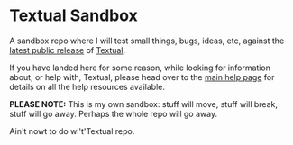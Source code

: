 # Textual Sandbox

A sandbox repo where I will test small things, bugs, ideas, etc, against the
[latest public release](https://pypi.org/project/textual/#history) of
[Textual](https://textual.textualize.io/).

If you have landed here for some reason, while looking for information
about, or help with, Textual, please head over to the [main help
page](https://textual.textualize.io/help/) for details on all the help
resources available.

**PLEASE NOTE:** This is my own sandbox: stuff will move, stuff will break,
stuff will go away. Perhaps the whole repo will go away.

Ain't nowt to do wi't'Textual repo.

[//]: # (README.md ends here)
